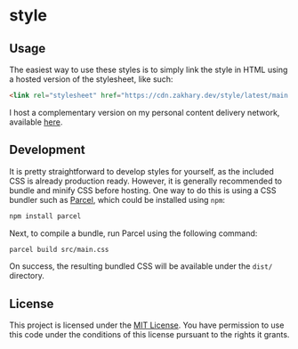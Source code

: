 # style

## Usage

The easiest way to use these styles is to simply link the style in HTML using a
hosted version of the stylesheet, like such:

```html
<link rel="stylesheet" href="https://cdn.zakhary.dev/style/latest/main.css" />
```

I host a complementary version on my personal content delivery network,
available [here][cdndev].

## Development

It is pretty straightforward to develop styles for yourself, as the included CSS
is already production ready. However, it is generally recommended to bundle and
minify CSS before hosting. One way to do this is using a CSS bundler such as
[Parcel], which could be installed using `npm`:

```bash
npm install parcel
```

Next, to compile a bundle, run Parcel using the following command:

```bash
parcel build src/main.css
```

On success, the resulting bundled CSS will be available under the `dist/`
directory.

## License

This project is licensed under the [MIT License](./LICENSE). You have
permission to use this code under the conditions of this license pursuant to the
rights it grants.

<!--
  Reference-style links
-->

[cdndev]: https://cdn.zakhary.dev/style
[parcel]: https://parceljs.org

